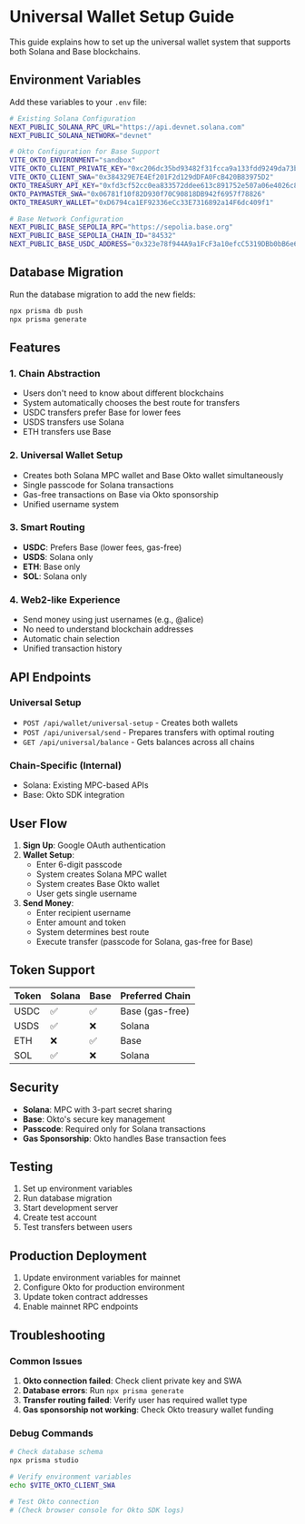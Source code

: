 # Universal Wallet Setup Guide

This guide explains how to set up the universal wallet system that supports both Solana and Base blockchains.

## Environment Variables

Add these variables to your `.env` file:

```bash
# Existing Solana Configuration
NEXT_PUBLIC_SOLANA_RPC_URL="https://api.devnet.solana.com"
NEXT_PUBLIC_SOLANA_NETWORK="devnet"

# Okto Configuration for Base Support
VITE_OKTO_ENVIRONMENT="sandbox"
VITE_OKTO_CLIENT_PRIVATE_KEY="0xc206dc35bd93482f31fcca9a133fdd9249da73b9838c5a768f5b1c2f355d93ba"
VITE_OKTO_CLIENT_SWA="0x384329E7E4Ef201F2d129dDFA0FcB420B83975D2"
OKTO_TREASURY_API_KEY="0xfd3cf52cc0ea833572ddee613c891752e507a06e4026c88d5846ff1d3cf5ae13"
OKTO_PAYMASTER_SWA="0x06781f10f82D930f70C90818DB942f6957f78826"
OKTO_TREASURY_WALLET="0xD6794ca1EF92336eCc33E7316892a14F6dc409f1"

# Base Network Configuration
NEXT_PUBLIC_BASE_SEPOLIA_RPC="https://sepolia.base.org"
NEXT_PUBLIC_BASE_SEPOLIA_CHAIN_ID="84532"
NEXT_PUBLIC_BASE_USDC_ADDRESS="0x323e78f944A9a1FcF3a10efcC5319DBb0bB6e673"
```

## Database Migration

Run the database migration to add the new fields:

```bash
npx prisma db push
npx prisma generate
```

## Features

### 1. Chain Abstraction
- Users don't need to know about different blockchains
- System automatically chooses the best route for transfers
- USDC transfers prefer Base for lower fees
- USDS transfers use Solana
- ETH transfers use Base

### 2. Universal Wallet Setup
- Creates both Solana MPC wallet and Base Okto wallet simultaneously
- Single passcode for Solana transactions
- Gas-free transactions on Base via Okto sponsorship
- Unified username system

### 3. Smart Routing
- **USDC**: Prefers Base (lower fees, gas-free)
- **USDS**: Solana only
- **ETH**: Base only
- **SOL**: Solana only

### 4. Web2-like Experience
- Send money using just usernames (e.g., @alice)
- No need to understand blockchain addresses
- Automatic chain selection
- Unified transaction history

## API Endpoints

### Universal Setup
- `POST /api/wallet/universal-setup` - Creates both wallets
- `POST /api/universal/send` - Prepares transfers with optimal routing
- `GET /api/universal/balance` - Gets balances across all chains

### Chain-Specific (Internal)
- Solana: Existing MPC-based APIs
- Base: Okto SDK integration

## User Flow

1. **Sign Up**: Google OAuth authentication
2. **Wallet Setup**: 
   - Enter 6-digit passcode
   - System creates Solana MPC wallet
   - System creates Base Okto wallet
   - User gets single username
3. **Send Money**:
   - Enter recipient username
   - Enter amount and token
   - System determines best route
   - Execute transfer (passcode for Solana, gas-free for Base)

## Token Support

| Token | Solana | Base | Preferred Chain |
|-------|--------|------|----------------|
| USDC  | ✅     | ✅   | Base (gas-free) |
| USDS  | ✅     | ❌   | Solana         |
| ETH   | ❌     | ✅   | Base           |
| SOL   | ✅     | ❌   | Solana         |

## Security

- **Solana**: MPC with 3-part secret sharing
- **Base**: Okto's secure key management
- **Passcode**: Required only for Solana transactions
- **Gas Sponsorship**: Okto handles Base transaction fees

## Testing

1. Set up environment variables
2. Run database migration
3. Start development server
4. Create test account
5. Test transfers between users

## Production Deployment

1. Update environment variables for mainnet
2. Configure Okto for production environment
3. Update token contract addresses
4. Enable mainnet RPC endpoints

## Troubleshooting

### Common Issues
1. **Okto connection failed**: Check client private key and SWA
2. **Database errors**: Run `npx prisma generate`
3. **Transfer routing failed**: Verify user has required wallet type
4. **Gas sponsorship not working**: Check Okto treasury wallet funding

### Debug Commands
```bash
# Check database schema
npx prisma studio

# Verify environment variables
echo $VITE_OKTO_CLIENT_SWA

# Test Okto connection
# (Check browser console for Okto SDK logs)
``` 